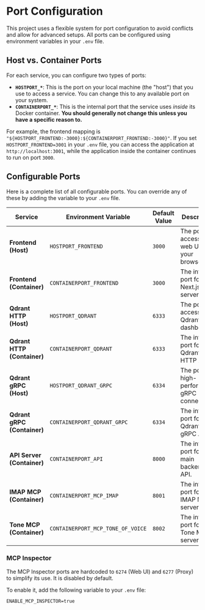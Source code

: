 # Port Configuration

This project uses a flexible system for port configuration to avoid conflicts and allow for advanced setups. All ports can be configured using environment variables in your `.env` file.

## Host vs. Container Ports

For each service, you can configure two types of ports:

*   **`HOSTPORT_*`**: This is the port on your local machine (the "host") that you use to access a service. You can change this to any available port on your system.
*   **`CONTAINERPORT_*`**: This is the internal port that the service uses *inside* its Docker container. **You should generally not change this unless you have a specific reason to.**

For example, the frontend mapping is `"${HOSTPORT_FRONTEND:-3000}:${CONTAINERPORT_FRONTEND:-3000}"`. If you set `HOSTPORT_FRONTEND=3001` in your `.env` file, you can access the application at `http://localhost:3001`, while the application inside the container continues to run on port `3000`.

## Configurable Ports

Here is a complete list of all configurable ports. You can override any of these by adding the variable to your `.env` file.

| Service                     | Environment Variable                | Default Value | Description                                  |
| --------------------------- | ----------------------------------- | ------------- | -------------------------------------------- |
| **Frontend (Host)**         | `HOSTPORT_FRONTEND`                 | `3000`        | The port to access the web UI in your browser. |
| **Frontend (Container)**    | `CONTAINERPORT_FRONTEND`            | `3000`        | The internal port for the Next.js server.    |
| **Qdrant HTTP (Host)**      | `HOSTPORT_QDRANT`                   | `6333`        | The port to access the Qdrant dashboard.     |
| **Qdrant HTTP (Container)** | `CONTAINERPORT_QDRANT`              | `6333`        | The internal port for the Qdrant HTTP API.   |
| **Qdrant gRPC (Host)**      | `HOSTPORT_QDRANT_GRPC`              | `6334`        | The port for high-performance gRPC connections. |
| **Qdrant gRPC (Container)** | `CONTAINERPORT_QDRANT_GRPC`         | `6334`        | The internal port for the Qdrant gRPC API.   |
| **API Server (Container)**  | `CONTAINERPORT_API`                 | `8000`        | The internal port for the main backend API.  |
| **IMAP MCP (Container)**    | `CONTAINERPORT_MCP_IMAP`            | `8001`        | The internal port for the IMAP MCP server.   |
| **Tone MCP (Container)**    | `CONTAINERPORT_MCP_TONE_OF_VOICE`   | `8002`        | The internal port for the Tone MCP server.   |

### MCP Inspector

The MCP Inspector ports are hardcoded to `6274` (Web UI) and `6277` (Proxy) to simplify its use. It is disabled by default.

To enable it, add the following variable to your `.env` file:

```
ENABLE_MCP_INSPECTOR=true
```
